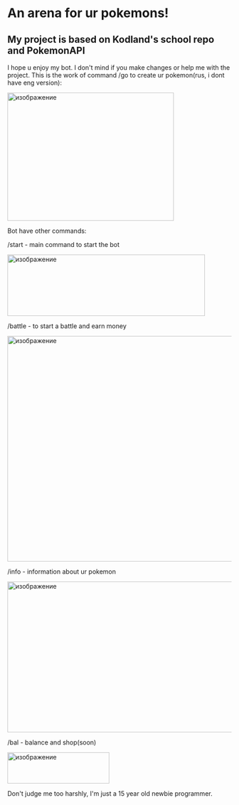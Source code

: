 # An arena for ur pokemons!
## My project is based on Kodland's school repo and PokemonAPI
I hope u enjoy my bot. I don't mind if you make changes or help me with the project.
This is the work of command /go to create ur pokemon(rus, i dont have eng version):

<img width="374" height="288" alt="изображение" src="https://github.com/user-attachments/assets/d381770a-0be7-4976-b01d-0ad5f1c84863" />

Bot have other commands:

/start - main command to start the bot

<img width="444" height="138" alt="изображение" src="https://github.com/user-attachments/assets/4332339c-d41a-41ee-b9c4-7dc7d6d2d2fe" />

/battle - to start a battle and earn money

<img width="548" height="507" alt="изображение" src="https://github.com/user-attachments/assets/d1c7cb09-1c26-4700-803d-1480f6eb2ed4" />

/info - information about ur pokemon

<img width="545" height="339" alt="изображение" src="https://github.com/user-attachments/assets/2f764ff6-b595-4e12-b0b1-185c72c36a5a" />

/bal - balance and shop(soon)

<img width="229" height="70" alt="изображение" src="https://github.com/user-attachments/assets/e6b6a715-43b8-463c-adb5-1ac81f2c5f9f" />

Don't judge me too harshly, I'm just a 15 year old newbie programmer.


